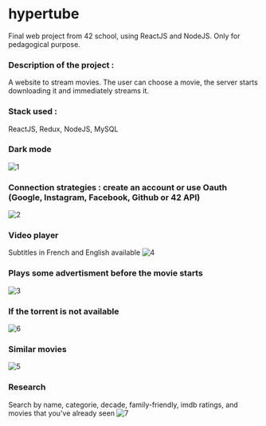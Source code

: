 # hypertube
Final web project from 42 school, using ReactJS and NodeJS. Only for pedagogical purpose.
### Description of the project :
A website to stream movies. The user can choose a movie, the server starts downloading it and immediately streams it.

### Stack used : 
ReactJS, Redux, NodeJS, MySQL

### Dark mode
![1](https://user-images.githubusercontent.com/40806768/73955097-1b4d4600-4903-11ea-8ec3-5ae0eaafa9a5.png)

### Connection strategies : create an account or use Oauth (Google, Instagram, Facebook, Github or 42 API)
![2](https://user-images.githubusercontent.com/40806768/73956164-da563100-4904-11ea-9e85-1b3791341f79.png)

### Video player
Subtitles in French and English available
![4](https://user-images.githubusercontent.com/40806768/73956527-59e40000-4905-11ea-8afa-330928e27921.png)

### Plays some advertisment before the movie starts
![3](https://user-images.githubusercontent.com/40806768/73956304-0d002980-4905-11ea-99ac-36a977318b6f.png)

### If the torrent is not available
![6](https://user-images.githubusercontent.com/40806768/73956799-bf37f100-4905-11ea-89ad-487002a770c3.png)

### Similar movies
![5](https://user-images.githubusercontent.com/40806768/73956665-90217f80-4905-11ea-8d6e-2d4ce0c544fa.png)

### Research
Search by name, categorie, decade, family-friendly, imdb ratings, and movies that you've already seen
![7](https://user-images.githubusercontent.com/40806768/73956971-fc9c7e80-4905-11ea-8699-856841100e71.png)
